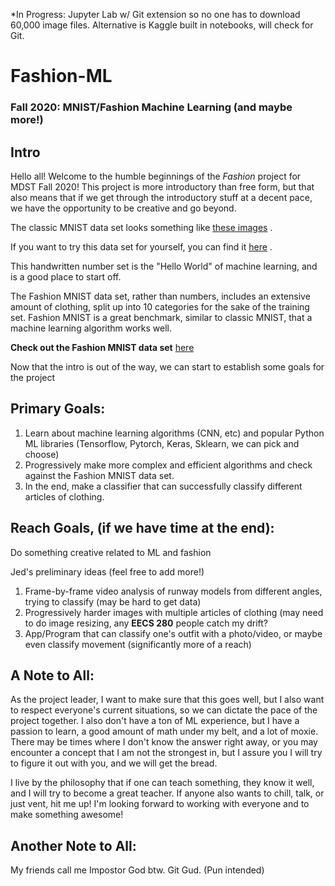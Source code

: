*In Progress: Jupyter Lab w/ Git extension so no one has to download 60,000 image files. Alternative is Kaggle built in notebooks, will check for Git. 



# Fashion-ML

### Fall 2020: MNIST/Fashion Machine Learning (and maybe more!)

## Intro

Hello all! Welcome to the humble beginnings of the *Fashion* project for MDST Fall 2020! This project is more introductory than free form, but that also means that if we get through the introductory stuff at a decent pace, we have the opportunity to be creative and go beyond. 

The classic MNIST data set looks something like [these images](https://www.google.com/search?q=mnist+numbers&source=lnms&tbm=isch&sa=X&ved=2ahUKEwjuyuDox6XsAhXZPM0KHTgHDWQQ_AUoAXoECA8QAw&biw=1620&bih=938) . 

If you want to try this data set for yourself, you can find it [here](http://yann.lecun.com/exdb/mnist/) . 

This handwritten number set is the "Hello World" of machine learning, and is a good place to start off. 

The Fashion MNIST data set, rather than numbers, includes an extensive amount of clothing, split up into 10 categories for the sake of the training set. Fashion MNIST is a great benchmark, similar to classic MNIST, that a machine learning algorithm works well. 

**Check out the Fashion MNIST data set** [here](https://www.kaggle.com/zalando-research/fashionmnist)

Now that the intro is out of the way, we can start to establish some goals for the project

## Primary Goals:
1.  Learn about machine learning algorithms (CNN, etc) and popular Python ML libraries (Tensorflow, Pytorch, Keras, Sklearn, we can pick and choose) 
2.  Progressively make more complex and efficient algorithms and check against the Fashion MNIST data set. 
3.  In the end, make a classifier that can successfully classify different articles of clothing. 

## Reach Goals, (if we have time at the end):

Do something creative related to ML and fashion

Jed's preliminary ideas (feel free to add more!)
1. Frame-by-frame video analysis of runway models from different angles, trying to classify (may be hard to get data)
2. Progressively harder images with multiple articles of clothing (may need to do image resizing, any **EECS 280** people catch my drift?
3. App/Program that can classify one's outfit with a photo/video, or maybe even classify movement (significantly more of a reach)






## A Note to All:

As the project leader, I want to make sure that this goes well, but I also want to respect everyone's current situations, so we can dictate the pace of the project together. I also don't have a ton of ML experience, but I have a passion to learn, a good amount of math under my belt, and a lot of moxie. There may be times where I don't know the answer right away, or you may encounter a concept that I am not the strongest in, but I assure you I will try to figure it out with you, and we will get the bread. 

I live by the philosophy that if one can teach something, they know it well, and I will try to become a great teacher. If anyone also wants to chill, talk, or just vent, hit me up! I'm looking forward to working with everyone and to make something awesome!

## Another Note to All:

My friends call me Impostor God btw. Git Gud. (Pun intended)

